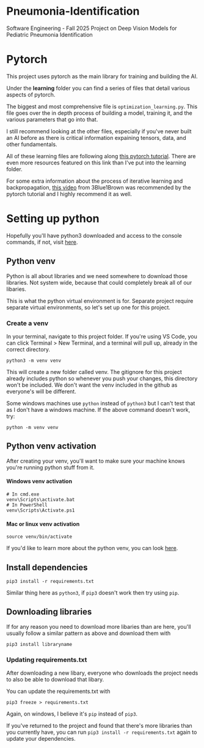 # Pneumonia-Identification
Software Engineering - Fall 2025 Project on Deep Vision Models for Pediatric Pneumonia Identification

# Pytorch
This project uses pytorch as the main library for training and building the AI. 

Under the **learning** folder you can find a series of files that detail various aspects of pytorch. 

The biggest and most comprehensive file is `optimization_learning.py`. This file goes over the in depth process of building a model, training it, and the various parameters that go into that. 

I still recommend looking at the other files, especially if you've never built an AI before as there is critical information expaining tensors, data, and other fundamentals. 

All of these learning files are following along [this pytorch tutorial](https://docs.pytorch.org/tutorials/beginner/basics/intro.html). There are even more resources featured on this link than I've put into the learning folder. 

For some extra information about the process of iterative learning and backpropagation, [this video](https://www.youtube.com/watch?v=tIeHLnjs5U8) from 3Blue1Brown was recommended by the pytorch tutorial and I highly recommend it as well. 

# Setting up python
Hopefully you'll have python3 downloaded and access to the console commands, if not, visit [here](https://www.geeksforgeeks.org/python/download-and-install-python-3-latest-version/).

## Python venv
Python is all about libraries and we need somewhere to download those libraries. Not system wide, because that could completely break all of our libaries.

This is what the python virtual environment is for. Separate project require separate virtual environments, so let's set up one for this project. 


### Create a venv
In your terminal, navigate to this project folder. If you're using VS Code, you can click Terminal > New Terminal, and a terminal will pull up, already in the correct directory. 
```
python3 -m venv venv
```
This will create a new folder called venv. The gitignore for this project already includes python so whenever you push your changes, this directory won't be included. We don't want the venv included in the github as everyone's will be different.

Some windows machines use `python` instead of `python3` but I can't test that as I don't have a windows machine. If the above command doesn't work, try:
```
python -m venv venv
```

## Python venv activation
After creating your venv, you'll want to make sure your machine knows you're running python stuff from it. 

#### Windows venv activation
```
# In cmd.exe
venv\Scripts\activate.bat
# In PowerShell
venv\Scripts\Activate.ps1
```
#### Mac or linux venv activation 
```
source venv/bin/activate
```
If you'd like to learn more about the python venv, you can look [here](https://python.land/virtual-environments/virtualenv). 

## Install dependencies 
```
pip3 install -r requirements.txt
```
Similar thing here as `python3`, if `pip3` doesn't work then try using `pip`. 

## Downloading libraries
If for any reason you need to download more libaries than are here, you'll usually follow a similar pattern as above and download them with 
```
pip3 install libraryname
```

### Updating requirements.txt
After downloading a new libary, everyone who downloads the project needs to also be able to download that libary. 

You can update the requirements.txt with
```
pip3 freeze > requirements.txt
```
Again, on windows, I believe it's `pip` instead of `pip3`. 

If you've returned to the project and found that there's more libraries than you currently have, you can run `pip3 install -r requirements.txt` again to update your dependencies. 